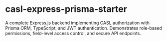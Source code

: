 # casl-express-prisma-starter
A complete Express.js backend implementing CASL authorization with Prisma ORM, TypeScript, and JWT authentication. Demonstrates role-based permissions, field-level access control, and secure API endpoints.
